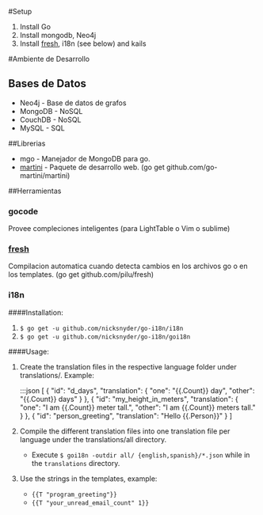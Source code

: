 #Setup
1. Install Go
2. Install mongodb, Neo4j
3. Install [fresh][], i18n (see below) and kails

#Ambiente de Desarrollo
## Bases de Datos
* Neo4j - Base de datos de grafos
* MongoDB - NoSQL
* CouchDB - NoSQL
* MySQL - SQL

##Librerias
* mgo - Manejador de MongoDB para go.
* [martini][] - Paquete de desarrollo web. (go get github.com/go-martini/martini)

##Herramientas
### gocode
Provee compleciones inteligentes (para LightTable o Vim o sublime)

### [fresh][]
Compilacion automatica cuando detecta cambios en los archivos go o en los templates. (go get github.com/pilu/fresh)

### i18n
####Installation:
1. `$ go get -u github.com/nicksnyder/go-i18n/i18n`
2. `$ go get -u github.com/nicksnyder/go-i18n/goi18n`

####Usage:
1. Create the translation files in the respective language folder under translations/. Example:

    :::json
        [
        {
          "id": "d_days",
          "translation": {
            "one": "{{.Count}} day",
            "other": "{{.Count}} days"
          }
        },
        {
          "id": "my_height_in_meters",
          "translation": {
            "one": "I am {{.Count}} meter tall.",
            "other": "I am {{.Count}} meters tall."
          }
        },
        {
          "id": "person_greeting",
          "translation": "Hello {{.Person}}"
        }
        ]

2. Compile the different translation files into one translation file per language under the translations/all directory.
    * Execute  `$ goi18n -outdir all/ {english,spanish}/*.json` while in the `translations` directory.

3. Use the strings in the templates, example:
    * `{{T "program_greeting"}}`
    * `{{T "your_unread_email_count" 1}}`


[fresh]: https://github.com/pilu/fresh  "fresh"
[martini]: https://github.com/go-martini/martini/ "martini"

